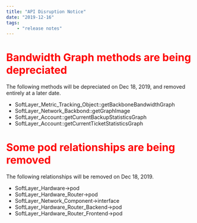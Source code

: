 ```yaml
---
title: "API Disruption Notice"
date: "2019-12-16"
tags:
    - "release notes"
---
```



# <span style="color:red"> Bandwidth Graph methods are being depreciated
The following methods will be depreciated on Dec 18, 2019, and removed entirely at a later date.

- SoftLayer_Metric_Tracking_Object::getBackboneBandwidthGraph
- SoftLayer_Network_Backbond::getGraphImage
- SoftLayer_Account::getCurrentBackupStatisticsGraph
- SoftLayer_Account::getCurrentTicketStatisticsGraph

# <span style="color:red"> Some pod relationships are being removed 
The following relationships will be removed on Dec 18, 2019.    

- SoftLayer_Hardware->pod
- SoftLayer_Hardware_Router->pod
- SoftLayer_Network_Component->interface
- SoftLayer_Hardware_Router_Backend->pod
- SoftLayer_Hardware_Router_Frontend->pod
